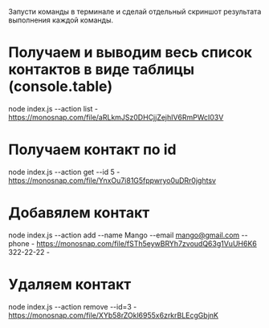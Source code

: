 Запусти команды в терминале и сделай отдельный скриншот результата выполнения
каждой команды.

# Получаем и выводим весь список контактов в виде таблицы (console.table)

node index.js --action list -
https://monosnap.com/file/aRLkmJSz0DHCjjZejhIV6RmPWcI03V

# Получаем контакт по id

node index.js --action get --id 5 -
https://monosnap.com/file/YnxOu7i81G5fppwryo0uDRr0jghtsv

# Добавялем контакт

node index.js --action add --name Mango --email mango@gmail.com --phone -
https://monosnap.com/file/fSTh5eywBRYh7zvoudQ63g1VuUH6K6 322-22-22 -

# Удаляем контакт

node index.js --action remove --id=3 -
https://monosnap.com/file/XYb58rZOkl6955x6zrkrBLEcgGbjnK
